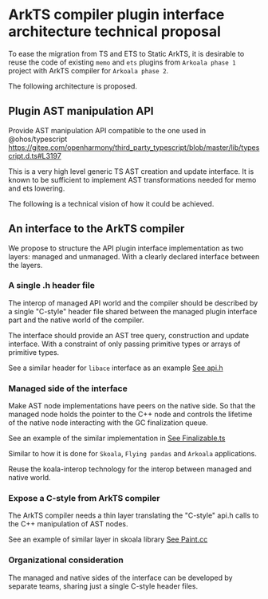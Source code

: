 # ArkTS compiler plugin interface architecture technical proposal

To ease the migration from TS and ETS to Static ArkTS,
it is desirable to reuse the code of existing `memo` and `ets` plugins from `Arkoala phase 1` project
with ArkTS compiler for `Arkoala phase 2`.

The following architecture is proposed.


## Plugin AST manipulation API

Provide AST manipulation API compatible to the one used in @ohos/typescript
https://gitee.com/openharmony/third_party_typescript/blob/master/lib/typescript.d.ts#L3197

This is a very high level generic TS AST creation and update interface.
It is known to be sufficient to implement AST transformations needed for memo and ets lowering.

The following is a technical vision of how it could be achieved.


## An interface to the ArkTS compiler

We propose to structure the API plugin interface implementation as two layers: managed and unmanaged.
With a clearly declared interface between the layers.

### A single .h header file

The interop of managed API world and the compiler should be described by a single
"C-style" header file shared between the managed plugin interface part and the native world of the compiler.

The interface should provide an AST tree query, construction and update interface.
With a constraint of only passing primitive types or arrays of primitive types.

See a similar header for `libace` interface as an example [See api.h](../../framework/native/src/arkoala_api.h)

### Managed side of the interface

Make AST node implementations have peers on the native side.
So that the managed node holds the pointer to the C++ node and controls the lifetime of the native node interacting with the GC finalization queue.

See an example of the similar implementation in [See Finalizable.ts](../../../interop/src/interop/Finalizable.ts)

Similar to how it is done for `Skoala`, `Flying pandas` and `Arkoala` applications.

Reuse the koala-interop technology for the interop between managed and native world.

### Expose a C-style from ArkTS compiler

The ArkTS compiler needs a thin layer translating the "C-style" api.h calls
to the C++ manipulation of AST nodes.

See an example of similar layer in skoala library [See Paint.cc](../../skoala-bridges/src/cpp/Paint.cc)

### Organizational consideration

The managed and native sides of the interface can be developed by separate teams,
sharing just a single C-style header files.

